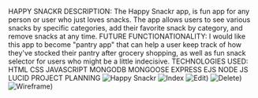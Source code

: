 HAPPY SNACKR
DESCRIPTION: 
The Happy Snackr app, is fun app for any person or user who just loves snacks. The app allows users to see various snacks by specific categories, add their favorite snack by category, and remove snacks at any time. 
FUTURE FUNCTIONATIONALITY:
I would like this app to become "pantry app" that can help a user keep track of how they've stocked their pantry after grocery shopping, as well as fun snack selector for users who might be a little indecisive.
TECHNOLOGIES USED:
HTML
CSS
JAVASCRIPT
MONGODB
MONGOOSE
EXPRESS
EJS
NODE JS
LUCID PROJECT PLANNING
![Happy Snackr](https://i.imgur.com/gJagqzR.png)
![Index](https://i.imgur.com/1Lw5hor.png)
![Edit](https://i.imgur.com/lRKad9W.png))
![Delete](https://i.imgur.com/isEYvma.png))
![Wireframe](https://i.imgur.com/GoYzbEY.png))

